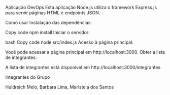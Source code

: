 Aplicação DevOps
Esta aplicação Node.js utiliza o framework Express.js para servir páginas HTML e endpoints JSON.

Como usar
Instalação das dependências:

Copy code
npm install
Iniciar o servidor:

bash
Copy code
node src/index.js
Acesso à página principal:

Você pode acessar a página principal em http://localhost:3000.
Obter a lista de integrantes:

A lista de integrantes está disponível em http://localhost:3000/integrantes.

Integrantes do Grupo

Huldreich Melo, 
Barbara Lima, 
Maristela dos Santos
